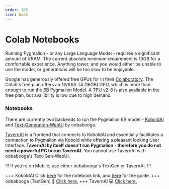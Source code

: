 ```yaml
---
order: 100
icon: book
---
```


# Colab Notebooks

Running Pygmalion - or any Large Language Model - requires a significant amount of VRAM. The current absolute minimum requirement is 10GB for a comfortable experience. Anything lower, and you would either be unable to use the model, or generations will be too slow to be enjoyable. 

Google has generously offered free GPUs for in their [Colaboratory](https://colab.research.google.com). The Colab's free plan offers an NVIDIA T4 (16GB) GPU, which is more than enough to run the 6B Pygmalion Model. A [TPU v2-8](https://en.wikipedia.org/wiki/Tensor_Processing_Unit) is also available in the free plan, but availibility is low due to high demand.

### Notebooks

There are currently two backends to run the Pygmalion 6B model - [KoboldAI](https://github.com/henk717/KoboldAI) and [Text-Generation-WebUI](https://github.com/oobabooga/text-generation-webui) by oobabooga.

[TavernAI](https://github.com/TavernAI/TavernAI) is a frontend that connects to KoboldAI and essentially facilitates a connection to Pygmalion via Kobold while offering a pleasant looking User Interface. **TavernAI by itself doesn't run Pygmalion - therefore you do not need a powerful PC to run TavernAI.** You cannot use TavernAI with oobabooga's Text-Gen-WebUI.

!!!
If you're on Mobile, use either oobabooga's TextGen or TavernAI.
!!!

+++ KoboldAI
Click [here](https://colab.research.google.com/github/koboldai/KoboldAI-Client/blob/main/colab/GPU.ipynb) for the notebook link, and [here](http://127.0.0.1:5005/google-colab/kobold) for the guide.
+++ oobabooga (TextGen)
:iphone:    [Click here.](https://colab.research.google.com/github/oobabooga/AI-Notebooks/blob/main/Colab-TextGen-GPU.ipynb) 
+++ TavernAI
:computer:  [Click here.](https://colab.research.google.com/github/TavernAI/TavernAI/blob/main/colab/GPU.ipynb) 


